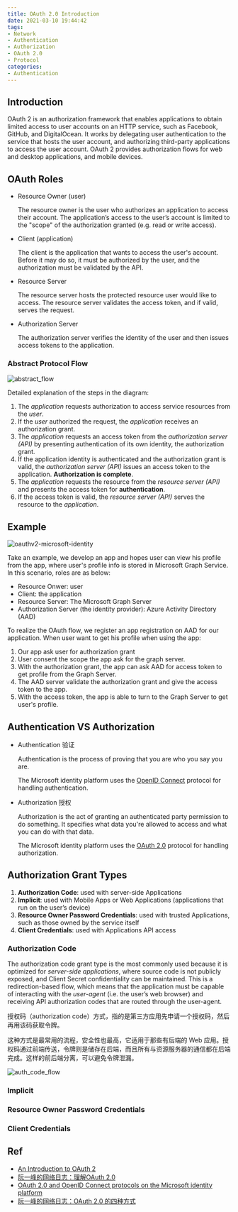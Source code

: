 ```yaml
---
title: OAuth 2.0 Introduction
date: 2021-03-10 19:44:42
tags:
- Network
- Authentication
- Authorization
- OAuth 2.0
- Protocol
categories:
- Authentication
---
```


## Introduction

OAuth 2 is an authorization framework that enables applications to obtain limited access to user accounts on an HTTP service, such as Facebook, GitHub, and DigitalOcean. It works by delegating user authentication to the service that hosts the user account, and authorizing third-party applications to access the user account. OAuth 2 provides authorization flows for web and desktop applications, and mobile devices.

## OAuth Roles

* Resource Owner (user)

    The resource owner is the user who authorizes an application to access their account. The application’s access to the user’s account is limited to the "scope" of the authorization granted (e.g. read or write access).

* Client (application)

    The client is the application that wants to access the user's account. Before it may do so, it must be authorized by the user, and the authorization must be validated by the API.

* Resource Server

    The resource server hosts the protected resource user would like to access. The resource server validates the access token, and if valid, serves the request.

* Authorization Server

    The authorization server verifies the identity of the user and then issues access tokens to the application.

### Abstract Protocol Flow

![abstract_flow](/images/authentication/oauthv2-intro/abstract_flow.png)

Detailed explanation of the steps in the diagram:
1. The *application* requests authorization to access service resources from the *user*.
2. If the *user* authorized the request, the *application* receives an authorization grant.
3. The *application* requests an access token from the *authorization server (API)* by presenting authentication of its own identity, the authorization grant.
4. If the application identity is authenticated and the authorization grant is valid, the *authorization server (API)* issues an access token to the application. **Authorization is complete**.
5. The *application* requests the resource from the *resource server (API)* and presents the access token for **authentication**.
6. If the access token is valid, the *resource server (API)* serves the resource to the *application*.


## Example

![oauthv2-microsoft-identity](/images/authentication/oauthv2-intro/oauthv2-microsoft-identity.png)

Take an example, we develop an app and hopes user can view his profile from the app, where user's profile info is stored in Microsoft Graph Service. In this scenario, roles are as below:

* Resource Onwer: user
* Client: the application
* Resource Server: The Microsoft Graph Server
* Authorization Server (the identity provider): Azure Activity Directory (AAD)

To realize the OAuth flow, we register an app registration on AAD for our application. When user want to get his profile when using the app:
1. Our app ask user for authorization grant
2. User consent the scope the app ask for the graph server.
3. With the authorization grant, the app can ask AAD for access token to get profile from the Graph Server.
4. The AAD server validate the authorization grant and give the access token to the app.
5. With the access token, the app is able to turn to the Graph Server to get user's profile.


## Authentication VS Authorization

* Authentication 验证
    
    Authentication is the process of proving that you are who you say you are.
    
    The Microsoft identity platform uses the [OpenID Connect](https://openid.net/connect/) protocol for handling authentication.

* Authorization 授权

    Authorization is the act of granting an authenticated party permission to do something. It specifies what data you're allowed to access and what you can do with that data. 
    
    The Microsoft identity platform uses the [OAuth 2.0](https://oauth.net/2/) protocol for handling authorization.

## Authorization Grant Types

1. **Authorization Code**: used with server-side Applications
1. **Implicit**: used with Mobile Apps or Web Applications (applications that run on the user’s device)
1. **Resource Owner Password Credentials**: used with trusted Applications, such as those owned by the service itself
1. **Client Credentials**: used with Applications API access

### Authorization Code

The authorization code grant type is the most commonly used because it is optimized for *server-side applications*, where source code is not publicly exposed, and Client Secret confidentiality can be maintained. This is a redirection-based flow, which means that the application must be capable of interacting with the *user-agent* (i.e. the user’s web browser) and receiving API authorization codes that are routed through the user-agent.

授权码（authorization code）方式，指的是第三方应用先申请一个授权码，然后再用该码获取令牌。

这种方式是最常用的流程，安全性也最高，它适用于那些有后端的 Web 应用。授权码通过前端传送，令牌则是储存在后端，而且所有与资源服务器的通信都在后端完成。这样的前后端分离，可以避免令牌泄漏。

![auth_code_flow](/images/authentication/oauthv2-intro/auth_code_flow.png)

### Implicit
### Resource Owner Password Credentials
### Client Credentials

## Ref
* [An Introduction to OAuth 2](https://www.digitalocean.com/community/tutorials/an-introduction-to-oauth-2)
* [阮一峰的网络日志：理解OAuth 2.0](https://www.ruanyifeng.com/blog/2014/05/oauth_2_0.html)
* [OAuth 2.0 and OpenID Connect protocols on the Microsoft identity platform](https://docs.microsoft.com/en-us/azure/active-directory/develop/active-directory-v2-protocols)
* [阮一峰的网络日志：OAuth 2.0 的四种方式](https://www.ruanyifeng.com/blog/2019/04/oauth-grant-types.html)